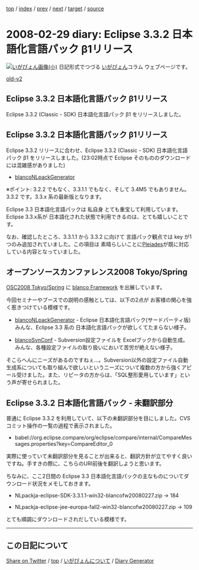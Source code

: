 [top](../index.html) 
 / [index](index.html) 
 / [prev](ig080228.html) 
 / [next](ig080302.html) 
 / [target](https://igapyon.github.io/diary/2008/ig080229.html) 
 / [source](https://github.com/igapyon/diary/blob/gh-pages/2008/ig080229.html.src.md) 

2008-02-29 diary: Eclipse 3.3.2 日本語化言語パック β1リリース
=====================================================================================================
[![いがぴょん画像(小)](https://igapyon.github.io/diary/images/iga200306s.jpg "いがぴょん")](https://igapyon.github.io/diary/memo/memoigapyon.html) 日記形式でつづる [いがぴょん](https://igapyon.github.io/diary/memo/memoigapyon.html)コラム ウェブページです。

[old-v2](ig080229-orig.html)

## Eclipse 3.3.2 日本語化言語パック β1リリース

Eclipse 3.3.2 (Classic - SDK) 日本語化言語パック β1 をリリースしました。


## Eclipse 3.3.2 日本語化言語パック β1リリース

Eclipse 3.3.2 リリースに合わせ、Eclipse 3.3.2 (Classic - SDK) 日本語化言語パック β1 をリリースしました。(23:02時点で
Eclipse そのもののダウンロードには混雑感がありました)

* [blancoNLpackGenerator](http://www.igapyon.jp/blanco/blanconlpackgenerator.html)

※ポイント: 3.2.2 でもなく、3.3.1.1 でもなく、そして 3.4M5 でもありません。3.3.2 です。3.3.x 系の最新版となります。

Eclipse 3.3 日本語化言語パックは 私自身 とても重宝して利用しています。Eclipse 3.3.x系が 日本語化された状態で利用できるのは、とても嬉しいことです。

なお、確認したところ、3.3.1.1 から 3.3.2 に向けて 言語パック観点では key が1つのみ追加されていました。この項目は 素晴らしいことに[Pleiades](http://mergedoc.sourceforge.jp/pleiades.html)が既に対応している内容となっていました。

## オープンソースカンファレンス2008 Tokyo/Spring

[OSC2008 Tokyo/Spring](http://www.ospn.jp/osc2008-spring/) に [blanco Framework](http://www.igapyon.jp/blanco/blanco.ja.html) を出展しています。

今回セミナーやブースでの説明の感触としては、以下の2点が お客様の関心を強く惹きつけている模様です。

* [blancoNLpackGenerator](http://www.igapyon.jp/blanco/blanconlpackgenerator.html) - Eclipse 日本語化言語パック(サードパーティ版)
  みんな、Eclipse 3.3 系の 日本語化言語パックが欲しくてたまらない様子。
  
* [blancoSvnConf](http://www.igapyon.jp/blanco/blancosvnconf.html) - Subversion設定ファイルを Excelブックから自動生成。
  みんな、各種設定ファイルの取り扱いにおいて苦労が絶えない様子。

そこらへんにニーズがあるのですねぇ…。Subversion以外の設定ファイル自動生成系についても取り組んで欲しいというニーズについて複数の方から強くアピール受けました。また、リピータの方からは、「SQL整形愛用しています」という声が寄せられました。

## Eclipse 3.3.2 日本語化言語パック - 未翻訳部分

普通に Eclipse 3.3.2 を利用していて、以下の未翻訳部分を目にしました。CVSコミット操作の一覧の過程で表示されました。

* babel://org.eclipse.compare/org/eclipse/compare/internal/CompareMessages.properties?key=CompareEditor_0

実際に使っていて未翻訳部分を見ることが出来ると、翻訳方針が立てやすく良いですね。手すきの際に、こちらのURI前後を翻訳しようと思います。

ちなみに、ここ2日間の Eclipse 3.3 日本語化言語パックの主なものについてダウンロード状況をメモしておきます。

* NLpackja-eclipse-SDK-3.3.1.1-win32-blancofw20080227.zip → 184
  
* NLpackja-eclipse-jee-europa-fall2-win32-blancofw20080227.zip → 109

とても順調にダウンロードされだしている模様です。

----------------------------------------------------------------------------------------------------

## この日記について

[Share on Twitter](https://twitter.com/intent/tweet?hashtags=igapyon%2Cdiary%2C%E3%81%84%E3%81%8C%E3%81%B4%E3%82%87%E3%82%93&text=Eclipse+3.3.2+%E6%97%A5%E6%9C%AC%E8%AA%9E%E5%8C%96%E8%A8%80%E8%AA%9E%E3%83%91%E3%83%83%E3%82%AF+%CE%B21%E3%83%AA%E3%83%AA%E3%83%BC%E3%82%B9&url=https%3A%2F%2Figapyon.github.io%2Fdiary%2F2008%2Fig080229.html) / [top](../index.html) / [いがぴょんについて](https://igapyon.github.io/diary/memo/memoigapyon.html) / [Diary Generator](https://github.com/igapyon/igapyonv3)
